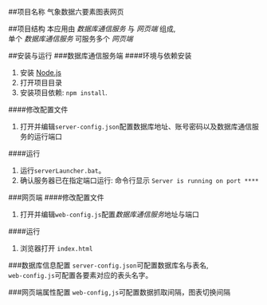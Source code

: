 ##项目名称
气象数据六要素图表网页

##项目结构
本应用由 *数据库通信服务* 与 *网页端* 组成,   
单个 *数据库通信服务* 可服务多个 *网页端* 

##安装与运行
###数据库通信服务端
####环境与依赖安装
1. 安装 [Node.js](https://nodejs.org/)
2. 打开项目目录
3. 安装项目依赖: `npm install`.

####修改配置文件
1. 打开并编辑`server-config.json`配置数据库地址、账号密码以及数据库通信服务的运行端口

####运行
1. 运行`serverLauncher.bat`。
2. 确认服务器已在指定端口运行: 命令行显示 `Server is running on port ****`


###网页端
####修改配置文件
1. 打开并编辑`web-config.js`配置*数据库通信服务*地址与端口

####运行
1. 浏览器打开 `index.html`


###数据库信息配置
`server-config.json`可配置数据库名与表名,  
`web-config.js`可配置各要素对应的表头名字。

###网页端属性配置
`web-config,js`可配置数据抓取间隔，图表切换间隔